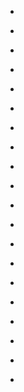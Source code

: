 
- [](/2019/12/1210244364045209600/)

- [](/2018/12/10157151514583912/)

- [](/2018/12/10157139243288912/)

- [](/2018/11/10157077992243912/)

- [](/2017/12/10156290967388912/)

- [](/2017/11/10156217568758912/)

- [](/2016/12/10155220767948912/)

- [](/2016/12/10155158306058912/)

- [](/2016/12/10155139780123912/)

- [](/2016/08/10154798576068912/)

- [](/2015/12/10154276448763912/)

- [](/2015/12/10154254433638912/)

- [](/2014/12/10153448333678912/)

- [](/2014/12/10153440387483912/)

- [](/2014/12/10153414770048912/)

- [](/2014/12/10153411694413912/)

- [](/2014/12/10153406542158912/)

- [](/2013/12/10152693511073912/)

- [](/2012/12/283954365864239104/)

- [](/2012/12/274889740157874176/)
